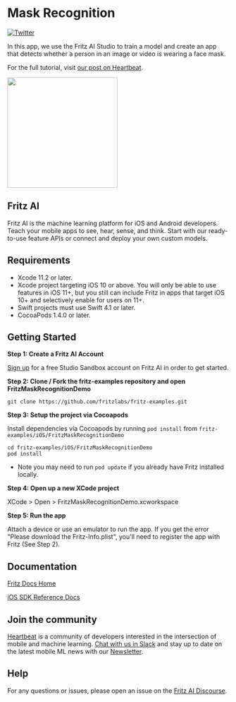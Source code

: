 # Mask Recognition

[![Twitter](https://img.shields.io/badge/twitter-@fritzlabs-blue.svg?style=flat)](http://twitter.com/fritzlabs)

In this app, we use the Fritz AI Studio to train a model and create an app that detects whether a person in an image or video is wearing a face mask.

For the full tutorial, visit [our post on Heartbeat](https://heartbeat.fritz.ai/pose-estimation-on-ios-with-fritz-60c8e5f7d195).

<img src="https://thumbs.gfycat.com/MasculineShamefulHippopotamus-size_restricted.gif" width="250"/>

## Fritz AI

Fritz AI is the machine learning platform for iOS and Android developers. Teach your mobile apps to see, hear, sense, and think. Start with our ready-to-use feature APIs or connect and deploy your own custom models.

## Requirements

- Xcode 11.2 or later.
- Xcode project targeting iOS 10 or above. You will only be able to use features in iOS 11+, but you still can include Fritz in apps that target iOS 10+ and selectively enable for users on 11+.
- Swift projects must use Swift 4.1 or later.
- CocoaPods 1.4.0 or later.

## Getting Started

**Step 1: Create a Fritz AI Account**

[Sign up](https://app.fritz.ai/register?utm_source=github&utm_campaign=mask-recogntion) for a free Studio Sandbox account on Fritz AI in order to get started.

**Step 2: Clone / Fork the fritz-examples repository and open FritzMaskRecognitionDemo**

```
git clone https://github.com/fritzlabs/fritz-examples.git
```

**Step 3: Setup the project via Cocoapods**

Install dependencies via Cocoapods by running `pod install` from `fritz-examples/iOS/FritzMaskRecognitionDemo`

```
cd fritz-examples/iOS/FritzMaskRecognitionDemo
pod install
```

- Note you may need to run `pod update` if you already have Fritz installed locally.

**Step 4: Open up a new XCode project**

XCode > Open > FritzMaskRecognitionDemo.xcworkspace

**Step 5: Run the app**

Attach a device or use an emulator to run the app. If you get the error "Please download the Fritz-Info.plist", you'll need to register the app with Fritz (See Step 2).

## Documentation

[Fritz Docs Home](https://docs.fritz.ai/?utm_source=github&utm_campaign=mask-recognition)

[iOS SDK Reference Docs](https://docs.fritz.ai/iOS/latest/index.html?utm_source=github&utm_campaign=mask-recognition)

## Join the community

[Heartbeat](https://heartbeat.fritz.ai/?utm_source=github&utm_campaign=mask-recognition) is a community of developers interested in the intersection of mobile and machine learning. [Chat with us in Slack](https://www.fritz.ai/slack?utm_source=github&utm_campaign=mask-recognition) and stay up to date on the latest mobile ML news with our [Newsletter](https://www.fritz.ai/newsletter?utm_source=github&utm_campaign=mask-recognition).

## Help

For any questions or issues, please open an issue on the [Fritz AI Discourse](https://support.fritz.ai).
